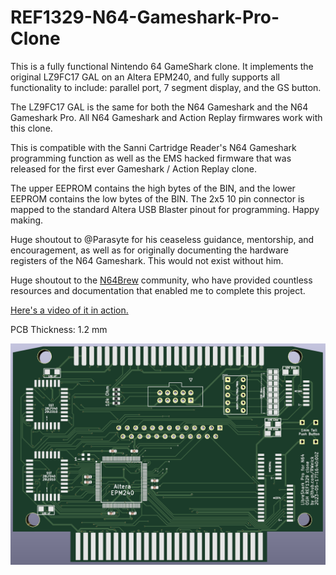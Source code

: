 # REF1329-N64-Gameshark-Pro-Clone
This is a fully functional Nintendo 64 GameShark clone. It implements the original LZ9FC17 GAL on an Altera EPM240, and fully supports all functionality to include: parallel port, 7 segment display, and the GS button.

The LZ9FC17 GAL is the same for both the N64 Gameshark and the N64 Gameshark Pro. All N64 Gameshark and Action Replay firmwares work with this clone.

This is compatible with the Sanni Cartridge Reader's N64 Gameshark programming function as well as the EMS hacked firmware that was released for the first ever Gameshark / Action Replay clone.

The upper EEPROM contains the high bytes of the BIN, and the lower EEPROM contains the low bytes of the BIN. The 2x5 10 pin connector is mapped to the standard Altera USB Blaster pinout for programming. Happy making.

Huge shoutout to @Parasyte for his ceaseless guidance, mentorship, and encouragement, as well as for originally documenting the hardware registers of the N64 Gameshark. This would not exist without him.

Huge shoutout to the [N64Brew](https://n64brew.dev/wiki/Main_Page) community, who have provided countless resources and documentation that enabled me to complete this project.

[Here's a video of it in action.](https://youtu.be/faCqaDdL_ds)

PCB Thickness: 1.2 mm

![Front side of the PCB](Altera_PR.png)

